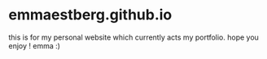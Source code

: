 # emmaestberg.github.io
this is for my personal website
which currently acts my portfolio.
hope you enjoy !
emma :)
